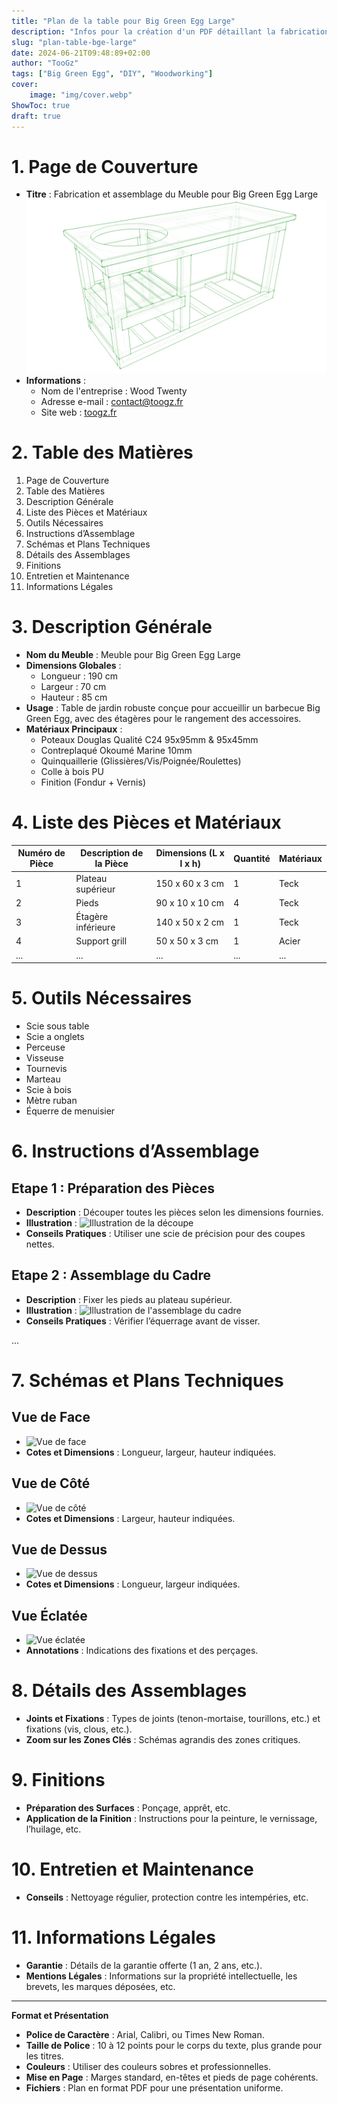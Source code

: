 ```yaml
---
title: "Plan de la table pour Big Green Egg Large"
description: "Infos pour la création d'un PDF détaillant la fabrication et l'assemblage du meuble"
slug: "plan-table-bge-large"
date: 2024-06-21T09:48:89+02:00
author: "TooGz"
tags: ["Big Green Egg", "DIY", "Woodworking"]
cover:
    image: "img/cover.webp"
ShowToc: true
draft: true
---
```


# 1. Page de Couverture

- **Titre** : Fabrication et assemblage du Meuble pour Big Green Egg Large
  ![Rendu 3D du meuble](img/rendu-meuble-bge.jpg)
- **Informations** : 
  - Nom de l'entreprise : Wood Twenty
  - Adresse e-mail : contact@toogz.fr
  - Site web : [toogz.fr](http://toogz.fr/#)

# 2. Table des Matières

1. Page de Couverture
2. Table des Matières
3. Description Générale
4. Liste des Pièces et Matériaux
5. Outils Nécessaires
6. Instructions d’Assemblage
7. Schémas et Plans Techniques
8. Détails des Assemblages
9. Finitions
10. Entretien et Maintenance
11. Informations Légales

# 3. Description Générale

- **Nom du Meuble** : Meuble pour Big Green Egg Large
- **Dimensions Globales** :
  - Longueur : 190 cm
  - Largeur : 70 cm
  - Hauteur : 85 cm
- **Usage** : Table de jardin robuste conçue pour accueillir un barbecue Big Green Egg, avec des étagères pour le rangement des accessoires.
- **Matériaux Principaux** : 
    * Poteaux Douglas Qualité C24 95x95mm & 95x45mm
    * Contreplaqué Okoumé Marine 10mm
    * Quinquaillerie (Glissières/Vis/Poignée/Roulettes)
    * Colle à bois PU
    * Finition (Fondur + Vernis)

# 4. Liste des Pièces et Matériaux

| Numéro de Pièce | Description de la Pièce | Dimensions (L x l x h) | Quantité | Matériaux |
|-----------------|-------------------------|------------------------|----------|-----------|
| 1               | Plateau supérieur       | 150 x 60 x 3 cm        | 1        | Teck      |
| 2               | Pieds                   | 90 x 10 x 10 cm        | 4        | Teck      |
| 3               | Étagère inférieure      | 140 x 50 x 2 cm        | 1        | Teck      |
| 4               | Support grill           | 50 x 50 x 3 cm         | 1        | Acier     |
| ...             | ...                     | ...                    | ...      | ...       |

# 5. Outils Nécessaires

- Scie sous table
- Scie a onglets
- Perceuse
- Visseuse
- Tournevis
- Marteau
- Scie à bois
- Mètre ruban
- Équerre de menuisier

# 6. Instructions d’Assemblage

## Etape 1 : Préparation des Pièces

- **Description** : Découper toutes les pièces selon les dimensions fournies.
- **Illustration** : ![Illustration de la découpe](chemin/vers/illustration1.png)
- **Conseils Pratiques** : Utiliser une scie de précision pour des coupes nettes.

## Etape 2 : Assemblage du Cadre

- **Description** : Fixer les pieds au plateau supérieur.
- **Illustration** : ![Illustration de l'assemblage du cadre](chemin/vers/illustration2.png)
- **Conseils Pratiques** : Vérifier l’équerrage avant de visser.

...

# 7. Schémas et Plans Techniques

## Vue de Face

- ![Vue de face](chemin/vers/vueDeFace.png)
- **Cotes et Dimensions** : Longueur, largeur, hauteur indiquées.

## Vue de Côté

- ![Vue de côté](chemin/vers/vueDeCote.png)
- **Cotes et Dimensions** : Largeur, hauteur indiquées.

## Vue de Dessus

- ![Vue de dessus](chemin/vers/vueDeDessus.png)
- **Cotes et Dimensions** : Longueur, largeur indiquées.

## Vue Éclatée

- ![Vue éclatée](chemin/vers/vueEclatee.png)
- **Annotations** : Indications des fixations et des perçages.

# 8. Détails des Assemblages

- **Joints et Fixations** : Types de joints (tenon-mortaise, tourillons, etc.) et fixations (vis, clous, etc.).
- **Zoom sur les Zones Clés** : Schémas agrandis des zones critiques.

# 9. Finitions

- **Préparation des Surfaces** : Ponçage, apprêt, etc.
- **Application de la Finition** : Instructions pour la peinture, le vernissage, l’huilage, etc.

# 10. Entretien et Maintenance

- **Conseils** : Nettoyage régulier, protection contre les intempéries, etc.

# 11. Informations Légales

- **Garantie** : Détails de la garantie offerte (1 an, 2 ans, etc.).
- **Mentions Légales** : Informations sur la propriété intellectuelle, les brevets, les marques déposées, etc.

---

**Format et Présentation**

- **Police de Caractère** : Arial, Calibri, ou Times New Roman.
- **Taille de Police** : 10 à 12 points pour le corps du texte, plus grande pour les titres.
- **Couleurs** : Utiliser des couleurs sobres et professionnelles.
- **Mise en Page** : Marges standard, en-têtes et pieds de page cohérents.
- **Fichiers** : Plan en format PDF pour une présentation uniforme.
